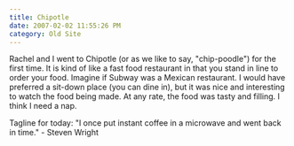 ```yaml
---
title: Chipotle
date: 2007-02-02 11:55:26 PM
category: Old Site
---
```


Rachel and I went to Chipotle (or as we like to say, "chip-poodle") for the first time. It is kind of like a fast food restaurant in that you stand in line to order your food. Imagine if Subway was a Mexican restaurant. I would have preferred a sit-down place (you can dine in), but it was nice and interesting to watch the food being made. At any rate, the food was tasty and filling. I think I need a nap.

Tagline for today: "I once put instant coffee in a microwave and went back in time." - Steven Wright
